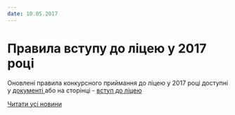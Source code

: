 ```yaml
---
date: 10.05.2017
---
```

# Правила вступу до ліцею у 2017 році

Оновлені правила конкурсного приймання до ліцею у 2017 році доступні у [документі ](/files/blog/правила-вступу-до-ліцею-у-2017-році/правила-приймання.doc)або на сторінці - [вступ до ліцею](/info/for-entrants/)

[Читати усі новини](/news)
